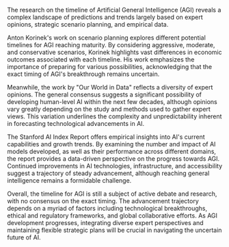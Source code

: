 The research on the timeline of Artificial General Intelligence (AGI) reveals a complex landscape of predictions and trends largely based on expert opinions, strategic scenario planning, and empirical data.

Anton Korinek's work on scenario planning explores different potential timelines for AGI reaching maturity. By considering aggressive, moderate, and conservative scenarios, Korinek highlights vast differences in economic outcomes associated with each timeline. His work emphasizes the importance of preparing for various possibilities, acknowledging that the exact timing of AGI's breakthrough remains uncertain.

Meanwhile, the work by "Our World in Data" reflects a diversity of expert opinions. The general consensus suggests a significant possibility of developing human-level AI within the next few decades, although opinions vary greatly depending on the study and methods used to gather expert views. This variation underlines the complexity and unpredictability inherent in forecasting technological advancements in AI.

The Stanford AI Index Report offers empirical insights into AI's current capabilities and growth trends. By examining the number and impact of AI models developed, as well as their performance across different domains, the report provides a data-driven perspective on the progress towards AGI. Continued improvements in AI technologies, infrastructure, and accessibility suggest a trajectory of steady advancement, although reaching general intelligence remains a formidable challenge.

Overall, the timeline for AGI is still a subject of active debate and research, with no consensus on the exact timing. The advancement trajectory depends on a myriad of factors including technological breakthroughs, ethical and regulatory frameworks, and global collaborative efforts. As AGI development progresses, integrating diverse expert perspectives and maintaining flexible strategic plans will be crucial in navigating the uncertain future of AI.